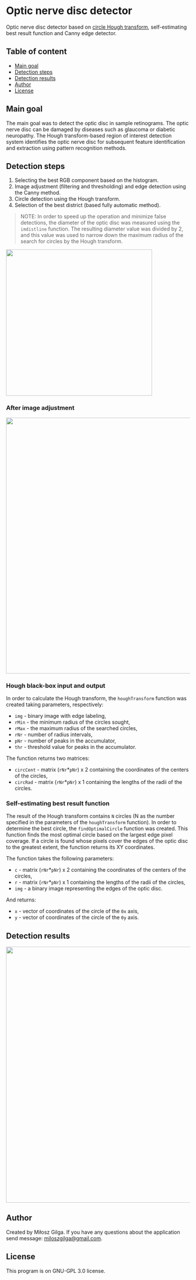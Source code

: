 # Optic nerve disc detector
Optic nerve disc detector based on [circle Hough transform](https://en.wikipedia.org/wiki/Circle_Hough_Transform), self-estimating best result function and Canny edge detector.

## Table of content
* [Main goal](#main-goal)
* [Detection steps](#detection-steps)
* [Detection results](#detection-results)
* [Author](#author)
* [License](#license)

## Main goal
The main goal was to detect the optic disc in sample retinograms. The optic nerve disc can be damaged by diseases such as glaucoma or diabetic neuropathy. The Hough transform-based region of interest detection system identifies the optic nerve disc for subsequent feature identification and extraction using pattern recognition methods. 

## Detection steps
1. Selecting the best RGB component based on the histogram.
2. Image adjustment (filtering and thresholding) and edge detection using the Canny method.
3. Circle detection using the Hough transform.
4. Selection of the best district (based fully automatic method).

> NOTE: 
In order to speed up the operation and minimize false detections, the diameter of the optic disc was measured using the `imdistline` function. The resulting diameter value was divided by 2, and this value was used to narrow down the maximum radius of the search for circles by the Hough transform.

<img src=".github/note.png" width="400"/>

### After image adjustment
<img src=".github/step-2.png" width="700"/>

### Hough black-box input and output

In order to calculate the Hough transform, the `houghTransform` function was created taking parameters, respectively:

* `img` - binary image with edge labeling,
* `rMin` - the minimum radius of the circles sought,
* `rMax` - the maximum radius of the searched circles,
* `rNr` - number of radius intervals,
* `pNr` - number of peaks in the accumulator,
* `thr` - threshold value for peaks in the accumulator.

The function returns two matrices:

* `circCent` - matrix (`rNr`*`pNr`) x 2 containing the coordinates of the centers of the circles,
* `circRad` - matrix (`rNr`*`pNr`) x 1 containing the lengths of the radii of the circles.

### Self-estimating best result function

The result of the Hough transform contains `N` circles (N as the number specified in the parameters of the `houghTransform` function). In order to determine the best circle, the `findOptimalCircle` function was created. This function finds the most optimal circle based on the largest edge pixel coverage. If a circle is found whose pixels cover the edges of the optic disc to the greatest extent, the function returns its XY coordinates.

The function takes the following parameters:

* `c` - matrix (`rNr`*`pNr`) x 2 containing the coordinates of the centers of the circles,
* `r` - matrix (`rNr`*`pNr`) x 1 containing the lengths of the radii of the circles,
* `img` - a binary image representing the edges of the optic disc.

And returns:

* `x` - vector of coordinates of the circle of the `0x` axis,
* `y` - vector of coordinates of the circle of the `0y` axis.

## Detection results
<img src=".github/step-4.png" width="700"/>

## Author
Created by Miłosz Gilga. If you have any questions about the application send message: [miloszgilga@gmail.com](mailto:miloszgilga@gmail.com).

## License
This program is on GNU-GPL 3.0 license.
